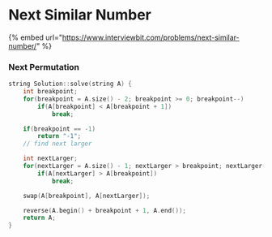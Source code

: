 # Next Similar Number

{% embed url="https://www.interviewbit.com/problems/next-similar-number/" %}

### Next Permutation

```cpp
string Solution::solve(string A) {
    int breakpoint;
    for(breakpoint = A.size() - 2; breakpoint >= 0; breakpoint--) 
        if(A[breakpoint] < A[breakpoint + 1])
            break;

    if(breakpoint == -1)
        return "-1";
    // find next larger

    int nextLarger;
    for(nextLarger = A.size() - 1; nextLarger > breakpoint; nextLarger--)
        if(A[nextLarger] > A[breakpoint])
            break;

    swap(A[breakpoint], A[nextLarger]);

    reverse(A.begin() + breakpoint + 1, A.end());
    return A;
}
```
